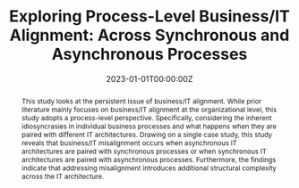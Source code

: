 ---
title: "Exploring Process-Level Business/IT Alignment: Across Synchronous and Asynchronous Processes"
authors:
  - admin
  - Joey van Angeren
  - Bart van den Hooff

#author_notes:
#  - "Corresponding Author"

date: "2023-01-01T00:00:00Z"
doi: ""

# Schedule page publish date (NOT publication's date).
publishDate: "2017-01-01T00:00:00Z"

# Publication type.
# Accepts a single type but formatted as a YAML list (for Hugo requirements).
# Enter a publication type from the CSL standard.
publication_types: ["manuscript"]

# Publication name and optional abbreviated publication name.
publication: "*Working Paper*"
publication_short: ""

abstract: This study looks at the persistent issue of business/IT alignment. While prior literature mainly focuses on business/IT alignment at the organizational level, this study adopts a process-level perspective. Specifically, considering the inherent idiosyncrasies in individual business processes and what happens when they are paired with different IT architectures. Drawing on a single case study, this study reveals that business/IT misalignment occurs when asynchronous IT architectures are paired with synchronous processes or when synchronous IT architectures are paired with asynchronous processes. Furthermore, the findings indicate that addressing misalignment introduces additional structural complexity across the IT architecture. 

# Summary. An optional shortened abstract.
summary:

tags: []

featured: false

#links:
#- name:
#  url: 
url_pdf: ''
url_code: ''
url_dataset: ''
url_poster: ''
url_project: ''
url_slides: ''
url_source: ''
url_video: ''

# Featured image
# To use, add an image named `featured.jpg/png` to your page's folder. 
image:
  caption: ''
  focal_point: ""
  preview_only: false

# Associated Projects (optional).
#   Associate this publication with one or more of your projects.
#   Simply enter your project's folder or file name without extension.
#   E.g. `internal-project` references `content/project/internal-project/index.md`.
#   Otherwise, set `projects: []`.
projects:

# Slides (optional).
#   Associate this publication with Markdown slides.
#   Simply enter your slide deck's filename without extension.
#   E.g. `slides: "example"` references `content/slides/example/index.md`.
#   Otherwise, set `slides: ""`.
slides: 
---